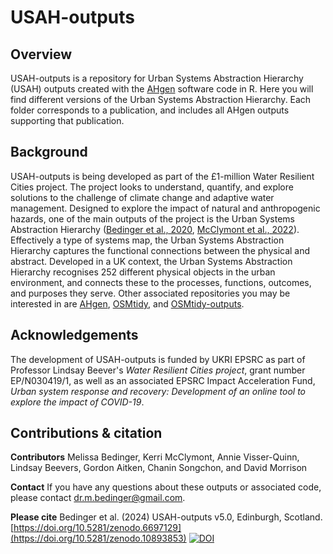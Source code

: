 # USAH-outputs

## Overview
USAH-outputs is a repository for Urban Systems Abstraction Hierarchy (USAH) outputs created with the [AHgen](https://github.com/avisserquinn/AHgen) software code in R. Here you will find different versions of the Urban Systems Abstraction Hierarchy. Each folder corresponds to a publication, and includes all AHgen outputs supporting that publication.

## Background
USAH-outputs is being developed as part of the £1-million Water Resilient Cities project. The project looks to understand, quantify, and explore solutions to the challenge of climate change and adaptive water management. Designed to explore the impact of natural and anthropogenic hazards, one of the main outputs of the project is the Urban Systems Abstraction Hierarchy ([Bedinger et al., 2020](https://doi.org/10.1029/2019EF001389), [McClymont et al., 2022](https://doi.org/10.1016/j.scs.2022.103729)). Effectively a type of systems map, the Urban Systems Abstraction Hierarchy captures the functional connections between the physical and abstract. Developed in a UK context, the Urban Systems Abstraction Hierarchy recognises 252 different physical objects in the urban environment, and connects these to the processes, functions, outcomes, and purposes they serve. Other associated repositories you may be interested in are [AHgen](https://github.com/avisserquinn/AHgen), [OSMtidy](https://github.com/avisserquinn/OSMtidy), and [OSMtidy-outputs](https://github.com/avisserquinn/OSMtidy-outputs).

## Acknowledgements 
The development of USAH-outputs is funded by UKRI EPSRC as part of Professor Lindsay Beever's *Water Resilient Cities project*, grant number EP/N030419/1, as well as an associated EPSRC Impact Acceleration Fund, *Urban system response and recovery: Development of an online tool to explore the impact of COVID-19*.

## Contributions & citation
**Contributors** Melissa Bedinger, Kerri McClymont, Annie Visser-Quinn, Lindsay Beevers, Gordon Aitken, Chanin Songchon, and David Morrison

**Contact** If you have any questions about these outputs or associated code, please contact dr.m.bedinger@gmail.com.

**Please cite** Bedinger et al. (2024) USAH-outputs v5.0, Edinburgh, Scotland. [https://doi.org/10.5281/zenodo.6697129](https://doi.org/10.5281/zenodo.10893853)
[![DOI](https://zenodo.org/badge/410258600.svg)](https://zenodo.org/badge/latestdoi/410258600)
